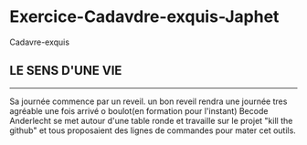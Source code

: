 # Exercice-Cadavdre-exquis-Japhet
Cadavre-exquis

## LE SENS D'UNE VIE
___________________

Sa journée commence par un reveil.
un bon reveil rendra une journée tres agréable
une fois arrivé o boulot(en formation pour l'instant)
Becode Anderlecht se met autour d'une table ronde
et travaille sur le projet "kill the github"
et tous proposaient des lignes de commandes pour mater cet outils.
